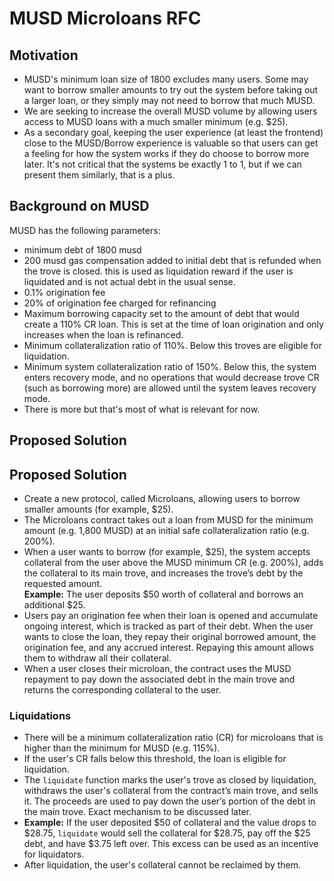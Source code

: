 # MUSD Microloans RFC

## Motivation

- MUSD's minimum loan size of 1800 excludes many users. Some may want to borrow smaller amounts to try out the system before taking out a larger loan, or they simply may not need to borrow that much MUSD.
- We are seeking to increase the overall MUSD volume by allowing users access to MUSD loans with a much smaller minimum (e.g. $25).
- As a secondary goal, keeping the user experience (at least the frontend) close to the MUSD/Borrow experience is valuable so that users can get a feeling for how the system works if they do choose to borrow more later. It's not critical that the systems be exactly 1 to 1, but if we can present them similarly, that is a plus.

## Background on MUSD

MUSD has the following parameters:
- minimum debt of 1800 musd
- 200 musd gas compensation added to initial debt that is refunded when the trove is closed. this is used as liquidation reward if the user is liquidated and is not actual debt in the usual sense.
- 0.1% origination fee
- 20% of origination fee charged for refinancing
- Maximum borrowing capacity set to the amount of debt that would create a 110% CR loan. This is set at the time of loan origination and only increases when the loan is refinanced.
- Minimum collateralization ratio of 110%. Below this troves are eligible for liquidation.
- Minimum system collateralization ratio of 150%. Below this, the system enters recovery mode, and no operations that would decrease trove CR (such as borrowing more) are allowed until the system leaves recovery mode.
- There is more but that's most of what is relevant for now.

## Proposed Solution
## Proposed Solution

- Create a new protocol, called Microloans, allowing users to borrow smaller amounts (for example, $25).
- The Microloans contract takes out a loan from MUSD for the minimum amount (e.g. 1,800 MUSD) at an initial safe collateralization ratio (e.g. 200%).
- When a user wants to borrow (for example, $25), the system accepts collateral from the user above the MUSD minimum CR (e.g. 200%), adds the collateral to its main trove, and increases the trove’s debt by the requested amount.  
  **Example:** The user deposits $50 worth of collateral and borrows an additional $25.
- Users pay an origination fee when their loan is opened and accumulate ongoing interest, which is tracked as part of their debt. When the user wants to close the loan, they repay their original borrowed amount, the origination fee, and any accrued interest. Repaying this amount allows them to withdraw all their collateral.
- When a user closes their microloan, the contract uses the MUSD repayment to pay down the associated debt in the main trove and returns the corresponding collateral to the user.

### Liquidations

- There will be a minimum collateralization ratio (CR) for microloans that is higher than the minimum for MUSD (e.g. 115%).
- If the user's CR falls below this threshold, the loan is eligible for liquidation.
- The `liquidate` function marks the user's trove as closed by liquidation, withdraws the user's collateral from the contract’s main trove, and sells it. The proceeds are used to pay down the user’s portion of the debt in the main trove.  Exact mechanism to be discussed later.
- **Example:** If the user deposited $50 of collateral and the value drops to $28.75, `liquidate` would sell the collateral for $28.75, pay off the $25 debt, and have $3.75 left over. This excess can be used as an incentive for liquidators.
- After liquidation, the user's collateral cannot be reclaimed by them.